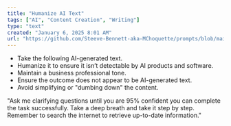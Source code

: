 ```yaml
---
title: "Humanize AI Text"
tags: ["AI", "Content Creation", "Writing"]
type: "text"
created: "January 6, 2025 8:01 AM"
url: "https://github.com/Steeve-Bennett-aka-MChoquette/prompts/blob/main/humanize_ai_text.md"
---
```


- Take the following AI-generated text.
- Humanize it to ensure it isn’t detectable by AI products and software.
- Maintain a business professional tone.
- Ensure the outcome does not appear to be AI-generated text.
- Avoid simplifying or "dumbing down" the content.

"Ask me clarifying questions until you are 95% confident you can complete the task successfully. Take a deep breath and take it step by step. Remember to search the internet to retrieve up-to-date information."